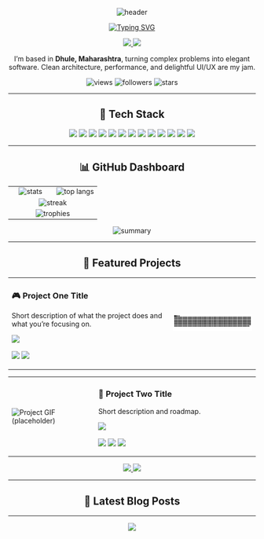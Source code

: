 <!--
README “Neon Tech” for Priyanka Mahale (@priya394)
Tip: Many cards have theme controls. I used Tokyo Night / Neon-friendly combos.
-->

<!-- Hero Banner -->
<p align="center">
  <img src="https://capsule-render.vercel.app/api?type=waving&height=220&color=0:0a0f1e,100:111827&text=Priyanka%20Mahale&fontSize=50&fontColor=66e0ff&animation=fadeIn&fontAlignY=38" alt="header"/>
</p>

<!-- Typing tagline -->
<p align="center">
  <a href="https://git.io/typing-svg">
    <img src="https://readme-typing-svg.demolab.com?font=JetBrains+Mono&weight=600&size=22&pause=1000&color=66E0FF&center=true&vCenter=true&width=700&lines=Driven+Full+Stack+Developer;Building+scalable%2C+user-centric+apps;Always+exploring+new+tech+%26+clean+UX" alt="Typing SVG" />
  </a>
</p>

<!-- Quick links -->
<p align="center">
  <a href="https://www.linkedin.com/in/priyanka-mahale-6982b8262" target="_blank">
    <img src="https://img.shields.io/badge/LinkedIn-0A66C2.svg?style=for-the-badge&logo=linkedin&logoColor=white" />
  </a>
  <!-- Optional: Add your portfolio link if you have one
  <a href="YOUR_PORTFOLIO_URL" target="_blank">
    <img src="https://img.shields.io/badge/Portfolio-111827.svg?style=for-the-badge&logo=vercel&logoColor=66E0FF" />
  </a>
  -->
  <a href="mailto:priyankamahale394@gmail.com">
    <img src="https://img.shields.io/badge/Email-111827?style=for-the-badge&logo=gmail&logoColor=EA4335" />
  </a>
</p>

<!-- Bio -->
<p align="center">
  I’m based in <b>Dhule, Maharashtra</b>, turning complex problems into elegant software.  
  Clean architecture, performance, and delightful UI/UX are my jam.
</p>

<!-- Counters -->
<p align="center">
  <img src="https://komarev.com/ghpvc/?username=priya394&label=Profile%20Views&color=0e75b6&style=flat" alt="views"/>
  <img src="https://img.shields.io/github/followers/priya394?label=Followers&style=flat" alt="followers"/>
  <img src="https://img.shields.io/github/stars/priya394?affiliations=OWNER%2CCOLLABORATOR&style=flat" alt="stars"/>
</p>

---

<h2 align="center">🧰 Tech Stack</h2>

<p align="center">
  <!-- Frontend -->
  <img src="https://img.shields.io/badge/HTML5-111827?style=for-the-badge&logo=html5&logoColor=E34F26"/>
  <img src="https://img.shields.io/badge/CSS3-111827?style=for-the-badge&logo=css3&logoColor=1572B6"/>
  <img src="https://img.shields.io/badge/JavaScript-111827?style=for-the-badge&logo=javascript&logoColor=F7DF1E"/>
  <img src="https://img.shields.io/badge/React-111827?style=for-the-badge&logo=react&logoColor=61DAFB"/>
  <!-- Backend -->
  <img src="https://img.shields.io/badge/Node.js-111827?style=for-the-badge&logo=nodedotjs&logoColor=339933"/>
  <img src="https://img.shields.io/badge/Express-111827?style=for-the-badge&logo=express&logoColor=white"/>
  <img src="https://img.shields.io/badge/Python-111827?style=for-the-badge&logo=python&logoColor=3776AB"/>
  <!-- DB -->
  <img src="https://img.shields.io/badge/MongoDB-111827?style=for-the-badge&logo=mongodb&logoColor=4EA94B"/>
  <img src="https://img.shields.io/badge/MySQL-111827?style=for-the-badge&logo=mysql&logoColor=4479A1"/>
  <!-- Tools -->
  <img src="https://img.shields.io/badge/Git-111827?style=for-the-badge&logo=git&logoColor=F05032"/>
  <img src="https://img.shields.io/badge/GitHub-111827?style=for-the-badge&logo=github&logoColor=white"/>
  <img src="https://img.shields.io/badge/VS%20Code-111827?style=for-the-badge&logo=visualstudiocode&logoColor=007ACC"/>
  <img src="https://img.shields.io/badge/Postman-111827?style=for-the-badge&logo=postman&logoColor=FF6C37"/>
</p>

---

<h2 align="center">📊 GitHub Dashboard</h2>

<table width="100%">
  <tr>
    <td width="50%" align="center">
      <img src="https://github-readme-stats.vercel.app/api?username=priya394&show_icons=true&theme=tokyonight&count_private=true&hide_border=true" alt="stats"/>
    </td>
    <td width="50%" align="center">
      <img src="https://github-readme-stats.vercel.app/api/top-langs/?username=priya394&layout=compact&theme=tokyonight&hide_border=true&langs_count=8" alt="top langs"/>
    </td>
  </tr>
  <tr>
    <td colspan="2" align="center">
      <img src="https://github-readme-streak-stats.herokuapp.com/?user=priya394&theme=tokyonight&hide_border=true" alt="streak"/>
    </td>
  </tr>
  <tr>
    <td colspan="2" align="center">
      <img src="https://github-profile-trophy.vercel.app/?username=priya394&theme=tokyonight&row=1&column=6&no-bg=true&no-frame=true" alt="trophies"/>
    </td>
  </tr>
</table>

<!-- Contribution Details -->
<p align="center">
  <img src="http://github-profile-summary-cards.vercel.app/api/cards/profile-details?username=priya394&theme=tokyonight" alt="summary"/>
</p>


---

<h2 align="center">🚀 Featured Projects</h2>

<!--
Replace the examples below with your own repositories.
Update the repo links (owner/repo) and badges accordingly.
-->

<!-- Example Project 1 -->
<table width="100%">
  <tr>
    <td width="65%" valign="top">
      <h3>🎮 Project One Title</h3>
      <p>Short description of what the project does and what you’re focusing on.</p>
      <p>
        <a href="https://github.com/priya394/REPOSITORY_NAME_1" target="_blank">
          <img src="https://img.shields.io/badge/View_Repository-111827?style=for-the-badge&logo=github&logoColor=white"/>
        </a>
      </p>
      <p>
        <img src="https://img.shields.io/badge/Tech1-111827?style=for-the-badge&logoColor=white"/>
        <img src="https://img.shields.io/badge/Tech2-111827?style=for-the-badge&logoColor=white"/>
      </p>
    </td>
    <td width="35%">
      <img src="https://raw.githubusercontent.com/Platane/snk/output/github-contribution-grid-snake.svg" alt="preview" />
    </td>
  </tr>
</table>

<!-- Example Project 2 -->
<table width="100%">
  <tr>
    <td width="35%">
      <img src="https://i.imgur.com/t2oJtR7.gif" alt="Project GIF (placeholder)" width="100%">
    </td>
    <td width="65%" valign="top">
      <h3>🧭 Project Two Title</h3>
      <p>Short description and roadmap.</p>
      <p>
        <a href="https://github.com/priya394/REPOSITORY_NAME_2" target="_blank">
          <img src="https://img.shields.io/badge/View_Repository-111827?style=for-the-badge&logo=github&logoColor=white"/>
        </a>
      </p>
      <p>
        <img src="https://img.shields.io/badge/HTML5-111827?style=for-the-badge&logo=html5&logoColor=E34F26"/>
        <img src="https://img.shields.io/badge/CSS3-111827?style=for-the-badge&logo=css3&logoColor=1572B6"/>
        <img src="https://img.shields.io/badge/JavaScript-111827?style=for-the-badge&logo=javascript&logoColor=F7DF1E"/>
      </p>
    </td>
  </tr>
</table>

<!-- Pinned repo cards (update repo names) -->
<p align="center">
  <a href="https://github.com/priya394/REPOSITORY_NAME_1">
    <img src="https://github-readme-stats.vercel.app/api/pin/?username=priya394&repo=REPOSITORY_NAME_1&theme=tokyonight&hide_border=true"/>
  </a>
  <a href="https://github.com/priya394/REPOSITORY_NAME_2">
    <img src="https://github-readme-stats.vercel.app/api/pin/?username=priya394&repo=REPOSITORY_NAME_2&theme=tokyonight&hide_border=true"/>
  </a>
</p>

---

<h2 align="center">📝 Latest Blog Posts</h2>

<!-- RSS to Cards: use actions to auto-update (blog-post-workflow) -->
<!-- Replace with your blog/RSS if you have one -->
<!--
- <a href="YOUR_POST_URL" target="_blank">Title A</a> — short blurb
- <a href="YOUR_POST_URL" target="_blank">Title B</a> — short blurb
-->

---



<!-- Wave Footer -->
<p align="center">
  <img src="https://capsule-render.vercel.app/api?type=waving&height=120&section=footer&color=0:111827,100:0a0f1e"/>
</p>
